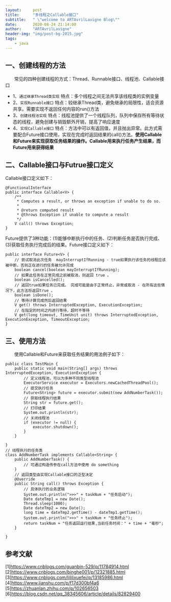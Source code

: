 ```yaml
---
layout:     post
title:      "多线程之Callable接口"
subtitle:   " \"welcome to ARTAvrilLavigne Blog\""
date:       2020-08-24 21:14:00
author:     "ARTAvrilLavigne"
header-img: "img/post-bg-2015.jpg"
tags:
    - java
---
```

## 一、创建线程的方法<br>

　　常见的四种创建线程的方式：Thread、Runnable接口、线程池、Callable接口<br>
* 1、`通过继承Thread类实现` 特点：多个线程之间无法共享该线程类的实例变量<br>
* 2、`实现Runnable接口` 特点：较继承Thread类，避免继承的局限性，适合资源共享。需要实现不返回任何内容的run()方法<br>
* 3、`创建线程池实现` 特点：线程池提供了一个线程队列，队列中保存所有等待状态的线程，避免创建与销毁额外开销，提高了响应速度<br>
* 4、`实现Callable接口` 特点：方法中可以有返回值，并且抛出异常。此方式需要配合Future接口使用，实现在完成时返回结果的call()方法。**使用Callable和Future来实现获取任务结果的操作。Callable用来执行任务产生结果，而Future用来获得结果**<br>
  
## 二、Callable接口与Futrue接口定义<br>

Callable接口定义如下：<br>

```
@FunctionalInterface
public interface Callable<V> {
    /**
     * Computes a result, or throws an exception if unable to do so.
     *
     * @return computed result
     * @throws Exception if unable to compute a result
     */
    V call() throws Exception;
}
```

Future提供了3种功能：(1)能够中断执行中的任务、(2)判断任务是否执行完成、(3)获取任务执行完成后的结果。Future接口定义如下：<br>

```
public interface Future<V> {
	// 尝试取消此次任务  mayInterruptIfRunning - true如果执行该任务的线程应该被中断，否则正在进行的任务被允许完成 
    boolean cancel(boolean mayInterruptIfRunning);
	// 如果此任务在正常完成之前被取消，则返回 true 。 
    boolean isCancelled();
	// 返回true如果任务已完成。 完成可能是由于正常终止，异常或取消 - 在所有这些情况下，此方法将返回true 。 
    boolean isDone();
	// 等待计算完成然后返回结果
    V get() throws InterruptedException, ExecutionException;
    // 在指定的时间之内进行等待，超时不等待
    V get(long timeout, TimeUnit unit) throws InterruptedException, ExecutionException, TimeoutException;
}
```
  
## 三、使用方法<br>

　　使用Callable和Future来获取任务结果的用法例子如下：<br>

```
public class TestMain {
    public static void main(String[] args) throws InterruptedException, ExecutionException {
        // 定义线程池，可以为多种不同类型线程池
        ExecutorService executor = Executors.newCachedThreadPool();
        // 提交执行任务
        Future<String> future = executor.submit(new AddNumberTask());
        // 获取线程执行结果
        String str = future.get();
        // 打印结果
        System.out.println(str);
        // 关闭线程池
        if (executor != null) {
            executor.shutdown();
        }
    }

}
// 线程执行的任务类
class AddNumberTask implements Callable<String> {
    public AddNumberTask() {
        // 可通过构造传参在call方法中使用 do something
    }
    // 返回类型由实现Callable接口的泛型决定
    @Override
    public String call() throws Exception {
    	// 具体执行的业务逻辑
        System.out.println(">>>" + taskNum + "任务启动");
        Date dateTmp1 = new Date();
        Thread.sleep(1000);
        Date dateTmp2 = new Date();
        long time = dateTmp2.getTime() - dateTmp1.getTime();
        System.out.println(">>>" + taskNum + "任务终止");
        return taskNum + "任务返回运行结果,当前任务时间：" + time + "毫秒";
    }

}
```

## 参考文献<br>
[1]https://www.cnblogs.com/guanbin-529/p/11784914.html<br>
[2]https://www.cnblogs.com/binghe001/p/12321885.html<br>
[3]https://www.cnblogs.com/lililixuefei/p/13185986.html<br>
[4]https://www.jianshu.com/p/f17d300bf4a6<br>
[5]https://zhuanlan.zhihu.com/p/102656503<br>
[6]https://blog.csdn.net/qq_38345606/article/details/82829400<br>

